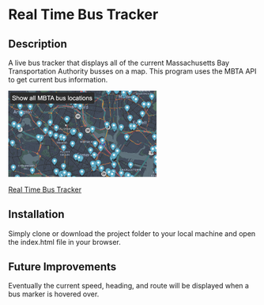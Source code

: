 # Real Time Bus Tracker

## Description

A live bus tracker that displays all of the current Massachusetts Bay Transportation Authority busses on a map.
This program uses the MBTA API to get current bus information.

<img src="readMeImg.jpeg" width="300px"/>

<a href="https://krjordan02.github.io/Real-Time-Bus-Tracker/">Real Time Bus Tracker</a>

## Installation 

Simply clone or download the project folder to your local machine and open the index.html file in your browser. 

## Future Improvements

Eventually the current speed, heading, and route will be displayed when a bus marker is hovered over. 
